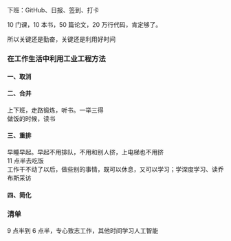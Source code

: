 

下班：GitHub、日报、签到、打卡  


10 门课，10 本书，50 篇论文，20 万行代码，肯定够了。  

所以关键还是勤奋，关键还是利用好时间  

### 在工作生活中利用工业工程方法  

#### 一、取消  



#### 二、合并
上下班，走路锻炼，听书。一举三得   
做饭的时候，读书  


#### 三、重排 
早睡早起。早起不用排队，不用和别人挤，上电梯也不用挤  
11 点半去吃饭  
工作干不动了以后，做些别的事情，既可以休息，又可以学习；学深度学习、读乔布斯采访  



#### 四、简化  




### 清单

9 点半到 6 点半，专心致志工作，其他时间学习人工智能  

